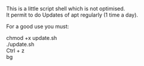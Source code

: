 This is a little script shell which is not optimised. \
It permit to do Updates of apt regularly (1 time a day).

For a good use you must:

chmod +x update.sh \
./update.sh \
Ctrl + z \
bg
